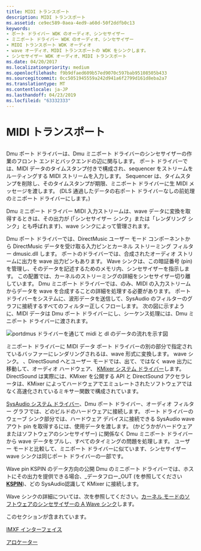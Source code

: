 ```yaml
---
title: MIDI トランスポート
description: MIDI トランスポート
ms.assetid: ce9ec589-0aea-4ed9-a60d-50f2ddfb0c13
keywords:
- ポート ドライバー WDK のオーディオ、シンセサイザー
- ミニポート ドライバー WDK のオーディオ、シンセサイザー
- MIDI トランスポート WDK オーディオ
- wave オーディオ、MIDI トランスポートの WDK をシンクします。
- シンセサイザー WDK オーディオ、MIDI トランスポート
ms.date: 04/20/2017
ms.localizationpriority: medium
ms.openlocfilehash: f9b9dfaed609b57ed9070c597bab95108505b433
ms.sourcegitcommit: 0cc5051945559a242d941a6f2799d161d8eba2a7
ms.translationtype: MT
ms.contentlocale: ja-JP
ms.lasthandoff: 04/23/2019
ms.locfileid: "63332333"
---
```

# <a name="midi-transport"></a>MIDI トランスポート


## <span id="midi_transport"></span><span id="MIDI_TRANSPORT"></span>


Dmu ポート ドライバーは、Dmu ミニポート ドライバーのシンセサイザーの作業のフロント エンドとバックエンドの辺に関与します。 ポート ドライバーでは、MIDI データのタイムスタンプ付きで構成され、sequencer をストリームをルーティングする MIDI ストリームを入力します。 Sequencer は、タイムスタンプを削除し、そのタイムスタンプが期限、ミニポート ドライバーに生 MIDI メッセージを渡します。 (DLS 通過したデータの右ポート ドライバーなしの前処理のミニポート ドライバーにします。)

Dmu ミニポート ドライバー MIDI 入力ストリームは、wave データに変換を取得するときは、その出力が (「シンセサイザー シンク」または「レンダリング シンク」とも呼ばれます)、wave シンクによって管理されます。

Dmu ポート ドライバーでは、DirectMusic ユーザー モード コンポーネントから DirectMusic データを受け取る入力ピンとカーネル ストリーミング フィルター dmusic.dll します。 ポートのドライバーでは、合成されたオーディオ ストリームに出力を wave 出力ピンもあります。 Wave シンクは、この暗証番号 (pin) を管理し、そのデータを記述するためのメモリ内、シンセサイザーを指示します。 この配置では、カーネルのストリーミングの詳細をシンセサイザー切り離しています。 Dmu ミニポート ドライバーでは、のみ、MIDI の入力ストリームからデータを wave を合成することの詳細を処理する必要があります。 ポート ドライバーをシステムに、波形データを送信して、SysAudio のフィルターのグラフに接続するすべてのフィルター正しくフローします。 次の図に示すように、MIDI データは Dmu ポート ドライバーにし、シーケンス処理には、Dmu ミニポート ドライバーに渡されます。

![portdmus ドライバーを通じて midi と dl のデータの流れを示す図](images/dmportmi.png)

ミニポート ドライバーに MIDI データ ポート ドライバーの別の部分で指定されているバッファーにレンダリングされるは、wave 形式に変換します。 wave シンク。 、DirectSound へとユーザー モードでは、出て、ではなく wave 出力に移動して、オーディオ ハードウェア、 [KMixer システム ドライバー](kernel-mode-wdm-audio-components.md#kmixer_system_driver)します。 DirectSound は実際には、KMixer を公開する API と DirectSound アクセラレータは、KMixer によってハードウェアでエミュレートされたソフトウェアではなく高速化されているミキサー関数で構成されています。

[SysAudio システム ドライバー](kernel-mode-wdm-audio-components.md#sysaudio_system_driver)、Dmu ポート ドライバー、オーディオ フィルター グラフでは、どのビルドのハードウェアに接続します。 ポート ドライバーのウェーブ シンク部分では、ハードウェア デバイスに接続できる SysAudio wave アウト pin を取得するには、使用データを渡します。 (かどうかがハードウェアまたはソフトウェアのシンセサイザー) に関係なく Dmu ミニポート ドライバーから wave データをプルし、すべてのタイミングの問題を処理します。 ユーザー モードと比較して、ミニポート ドライバーに似ています、シンセサイザー wave シンクは同じポート ドライバーの一部です。

Wave pin KSPIN のデータ方向の公開 Dmu のミニポート ドライバーでは、ホストにその出力を提供できる場合、\_データフロー\_OUT (を参照してください[ **KSPIN**](https://msdn.microsoft.com/library/windows/hardware/ff563483))、どの SysAudio認識して KMixer に接続します。

Wave シンクの詳細については、次を参照してください。[カーネル モードのソフトウェアのシンセサイザーの A Wave シンク](a-wave-sink-for-kernel-mode-software-synthesizers.md)します。

このセクションが含まれています。

[IMXF インターフェイス](imxf-interfaces.md)

[アロケーター](allocator.md)

 

 




